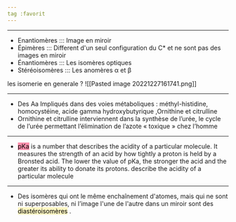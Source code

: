```yaml
---
tag :favorit
---
```

----
- Enantiomères ::: Image en miroir
- Épimères ::: Different d'un seul configuration du C* et ne sont pas des images en miroir
- Énantiomères ::: Les isomères optiques
- Stéréoisomères ::: Les anomères α et β

les isomerie en generale
?
![[Pasted image 20221227161741.png]]

----
- Des Aa Impliqués dans des voies métaboliques : méthyl-histidine, homocystéine, acide gamma hydroxybutyrique ,Ornithine et citrulline
- Ornithine et citrulline interviennent dans la synthèse de l’urée, le cycle de l’urée permettant l’élimination de l’azote « toxique » chez l’homme
---
- <mark style="background: #FF5582A6;">pKa</mark> is a number that describes the acidity of a particular molecule. It measures the strength of an acid by how tightly a proton is held by a Bronsted acid. The lower the value of pKa, the stronger the acid and the greater its ability to donate its protons. describe the acidity of a particular molecule
---
- Des isomères qui ont le même enchaînement d'atomes, mais qui ne sont ni superposables, ni l’image l'une de l'autre dans un miroir sont des <mark style="background: #FFF3A3A6;">diastéroisomères</mark> .